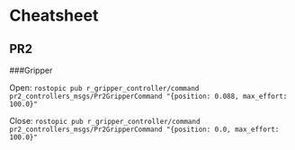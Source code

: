 # Cheatsheet

## PR2

###Gripper

Open: `rostopic pub r_gripper_controller/command pr2_controllers_msgs/Pr2GripperCommand "{position: 0.088, max_effort: 100.0}"`

Close: `rostopic pub r_gripper_controller/command pr2_controllers_msgs/Pr2GripperCommand "{position: 0.0, max_effort: 100.0}"`

